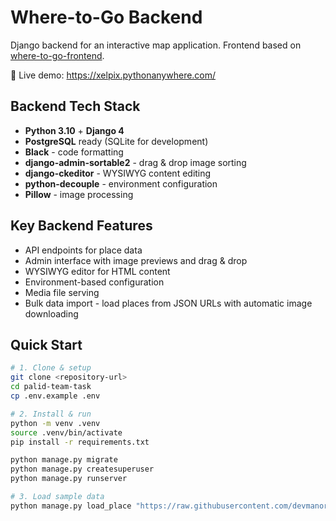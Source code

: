 # Where-to-Go Backend

Django backend for an interactive map application. Frontend based on [where-to-go-frontend](https://github.com/devmanorg/where-to-go-frontend).

🌳 Live demo: https://xelpix.pythonanywhere.com/

## Backend Tech Stack

- **Python 3.10** + **Django 4**
- **PostgreSQL** ready (SQLite for development)
- **Black** - code formatting
- **django-admin-sortable2** - drag & drop image sorting
- **django-ckeditor** - WYSIWYG content editing
- **python-decouple** - environment configuration
- **Pillow** - image processing

## Key Backend Features

- API endpoints for place data
- Admin interface with image previews and drag & drop
- WYSIWYG editor for HTML content
- Environment-based configuration
- Media file serving
- Bulk data import - load places from JSON URLs with automatic image downloading

## Quick Start

```bash
# 1. Clone & setup
git clone <repository-url>
cd palid-team-task
cp .env.example .env

# 2. Install & run
python -m venv .venv
source .venv/bin/activate
pip install -r requirements.txt

python manage.py migrate
python manage.py createsuperuser
python manage.py runserver

# 3. Load sample data
python manage.py load_place "https://raw.githubusercontent.com/devmanorg/where-to-go-frontend/master/places/moscow_legends.json"
```